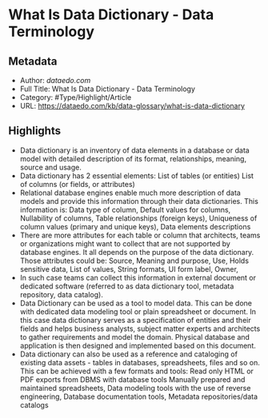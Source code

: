 # What Is Data Dictionary - Data Terminology

## Metadata

* Author: *dataedo.com*
* Full Title: What Is Data Dictionary - Data Terminology
* Category: #Type/Highlight/Article
* URL: https://dataedo.com/kb/data-glossary/what-is-data-dictionary

## Highlights

* Data dictionary is an inventory of data elements in a database or data model with detailed description of its format, relationships, meaning, source and usage.
* Data dictionary has 2 essential elements:
  List of tables (or entities)
  List of columns (or fields, or attributes)
* Relational database engines enable much more description of data models and provide this information through their data dictionaries. This information is:
  Data type of column,
  Default values for columns,
  Nullability of columns,
  Table relationships (foreign keys),
  Uniqueness of column values (primary and unique keys),
  Data elements descriptions
* There are more attributes for each table or column that architects, teams or organizations might want to collect that are not supported by database engines. It all depends on the purpose of the data dictionary. Those attributes could be:
  Source,
  Meaning and purpose,
  Use,
  Holds sensitive data,
  List of values,
  String formats,
  UI form label,
  Owner,
* In such case teams can collect this information in external document or dedicated software (referred to as data dictionary tool, metadata repository, data catalog).
* Data Dictionary can be used as a tool to model data. This can be done with dedicated data modeling tool or plain spreadsheet or document. In this case data dictionary serves as a specification of entities and their fields and helps business analysts, subject matter experts and architects to gather requirements and model the domain. Physical database and application is then designed and implemented based on this document.
* Data dictionary can also be used as a reference and cataloging of existing data assets - tables in databases, spreadsheets, files and so on.
  This can be achieved with a few formats and tools:
  Read only HTML or PDF exports from DBMS with database tools
  Manually prepared and maintained spreadsheets,
  Data modeling tools with the use of reverse engineering,
  Database documentation tools,
  Metadata repositories/data catalogs
